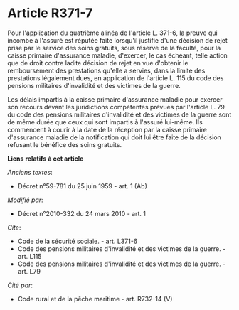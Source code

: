 # Article R371-7

Pour l'application du quatrième alinéa de l'article L. 371-6, la preuve qui incombe à l'assuré est réputée faite lorsqu'il
justifie d'une décision de rejet prise par le service des soins gratuits, sous réserve de la faculté, pour la caisse primaire
d'assurance maladie, d'exercer, le cas échéant, telle action que de droit contre ladite décision de rejet en vue d'obtenir le
remboursement des prestations qu'elle a servies, dans la limite des prestations légalement dues, en application de l'article
L. 115 du code des pensions militaires d'invalidité et des victimes de la guerre. 

Les délais impartis à la caisse primaire d'assurance maladie pour exercer son recours devant les juridictions compétentes
prévues par l'article L. 79 du code des pensions militaires d'invalidité et des victimes de la guerre sont de même durée que
ceux qui sont impartis à l'assuré lui-même. Ils commencent à courir à la date de la réception par la caisse primaire
d'assurance maladie de la notification qui doit lui être faite de la décision refusant le bénéfice des soins gratuits.

**Liens relatifs à cet article**

_Anciens textes_:

  - Décret n°59-781 du 25 juin 1959 - art. 1 (Ab)

_Modifié par_:

  - Décret n°2010-332 du 24 mars 2010 - art. 1

_Cite_:

  - Code de la sécurité sociale. - art. L371-6
  - Code des pensions militaires d'invalidité et des victimes de la guerre. - art. L115
  - Code des pensions militaires d'invalidité et des victimes de la guerre. - art. L79

_Cité par_:

  - Code rural et de la pêche maritime - art. R732-14 (V)
